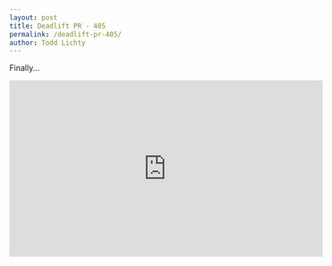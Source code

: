 ```yaml
---
layout: post
title: Deadlift PR - 405
permalink: /deadlift-pr-405/
author: Todd Lichty
---
```

<p>Finally...</p><iframe width="560" height="315" src="https://www.youtube.com/embed/xphm4uGok6Q" frameborder="0" allow="autoplay; encrypted-media" allowfullscreen></iframe>